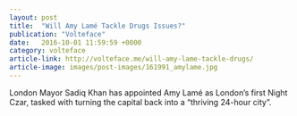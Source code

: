 ```yaml
---
layout: post
title:  "Will Amy Lamé Tackle Drugs Issues?"
publication: "Volteface"
date:   2016-10-01 11:59:59 +0000
category: volteface
article-link: http://volteface.me/will-amy-lame-tackle-drugs/
article-image: images/post-images/161991_amylame.jpg
---
```

London Mayor Sadiq Khan has appointed Amy Lamé as London’s first Night Czar, tasked with turning the capital back into a “thriving 24-hour city”.